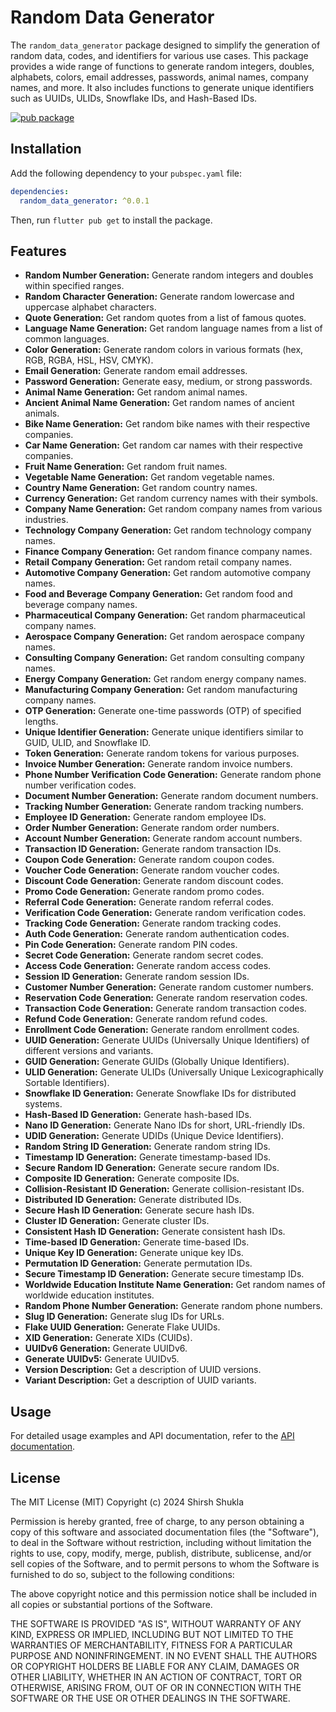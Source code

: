 # Random Data Generator

The `random_data_generator` package designed to simplify the generation of random data, codes, and identifiers for various use cases. 
This package provides a wide range of functions to generate random integers, doubles, alphabets, colors, email addresses, passwords, animal names, company names, and more. 
It also includes functions to generate unique identifiers such as UUIDs, ULIDs, Snowflake IDs, and Hash-Based IDs.

[![pub package](https://img.shields.io/pub/v/random_data_generator.svg)](https://pub.dev/packages/random_data_generator)


## Installation

Add the following dependency to your `pubspec.yaml` file:

```yaml
dependencies:
  random_data_generator: ^0.0.1
```

Then, run `flutter pub get` to install the package.

## Features

- **Random Number Generation:** Generate random integers and doubles within specified ranges.
- **Random Character Generation:** Generate random lowercase and uppercase alphabet characters.
- **Quote Generation:** Get random quotes from a list of famous quotes.
- **Language Name Generation:** Get random language names from a list of common languages.
- **Color Generation:** Generate random colors in various formats (hex, RGB, RGBA, HSL, HSV, CMYK).
- **Email Generation:** Generate random email addresses.
- **Password Generation:** Generate easy, medium, or strong passwords.
- **Animal Name Generation:** Get random animal names.
- **Ancient Animal Name Generation:** Get random names of ancient animals.
- **Bike Name Generation:** Get random bike names with their respective companies.
- **Car Name Generation:** Get random car names with their respective companies.
- **Fruit Name Generation:** Get random fruit names.
- **Vegetable Name Generation:** Get random vegetable names.
- **Country Name Generation:** Get random country names.
- **Currency Generation:** Get random currency names with their symbols.
- **Company Name Generation:** Get random company names from various industries.
- **Technology Company Generation:** Get random technology company names.
- **Finance Company Generation:** Get random finance company names.
- **Retail Company Generation:** Get random retail company names.
- **Automotive Company Generation:** Get random automotive company names.
- **Food and Beverage Company Generation:** Get random food and beverage company names.
- **Pharmaceutical Company Generation:** Get random pharmaceutical company names.
- **Aerospace Company Generation:** Get random aerospace company names.
- **Consulting Company Generation:** Get random consulting company names.
- **Energy Company Generation:** Get random energy company names.
- **Manufacturing Company Generation:** Get random manufacturing company names.
- **OTP Generation:** Generate one-time passwords (OTP) of specified lengths.
- **Unique Identifier Generation:** Generate unique identifiers similar to GUID, ULID, and Snowflake ID.
- **Token Generation:** Generate random tokens for various purposes.
- **Invoice Number Generation:** Generate random invoice numbers.
- **Phone Number Verification Code Generation:** Generate random phone number verification codes.
- **Document Number Generation:** Generate random document numbers.
- **Tracking Number Generation:** Generate random tracking numbers.
- **Employee ID Generation:** Generate random employee IDs.
- **Order Number Generation:** Generate random order numbers.
- **Account Number Generation:** Generate random account numbers.
- **Transaction ID Generation:** Generate random transaction IDs.
- **Coupon Code Generation:** Generate random coupon codes.
- **Voucher Code Generation:** Generate random voucher codes.
- **Discount Code Generation:** Generate random discount codes.
- **Promo Code Generation:** Generate random promo codes.
- **Referral Code Generation:** Generate random referral codes.
- **Verification Code Generation:** Generate random verification codes.
- **Tracking Code Generation:** Generate random tracking codes.
- **Auth Code Generation:** Generate random authentication codes.
- **Pin Code Generation:** Generate random PIN codes.
- **Secret Code Generation:** Generate random secret codes.
- **Access Code Generation:** Generate random access codes.
- **Session ID Generation:** Generate random session IDs.
- **Customer Number Generation:** Generate random customer numbers.
- **Reservation Code Generation:** Generate random reservation codes.
- **Transaction Code Generation:** Generate random transaction codes.
- **Refund Code Generation:** Generate random refund codes.
- **Enrollment Code Generation:** Generate random enrollment codes.
- **UUID Generation:** Generate UUIDs (Universally Unique Identifiers) of different versions and variants.
- **GUID Generation:** Generate GUIDs (Globally Unique Identifiers).
- **ULID Generation:** Generate ULIDs (Universally Unique Lexicographically Sortable Identifiers).
- **Snowflake ID Generation:** Generate Snowflake IDs for distributed systems.
- **Hash-Based ID Generation:** Generate hash-based IDs.
- **Nano ID Generation:** Generate Nano IDs for short, URL-friendly IDs.
- **UDID Generation:** Generate UDIDs (Unique Device Identifiers).
- **Random String ID Generation:** Generate random string IDs.
- **Timestamp ID Generation:** Generate timestamp-based IDs.
- **Secure Random ID Generation:** Generate secure random IDs.
- **Composite ID Generation:** Generate composite IDs.
- **Collision-Resistant ID Generation:** Generate collision-resistant IDs.
- **Distributed ID Generation:** Generate distributed IDs.
- **Secure Hash ID Generation:** Generate secure hash IDs.
- **Cluster ID Generation:** Generate cluster IDs.
- **Consistent Hash ID Generation:** Generate consistent hash IDs.
- **Time-based ID Generation:** Generate time-based IDs.
- **Unique Key ID Generation:** Generate unique key IDs.
- **Permutation ID Generation:** Generate permutation IDs.
- **Secure Timestamp ID Generation:** Generate secure timestamp IDs.
- **Worldwide Education Institute Name Generation:** Get random names of worldwide education institutes.
- **Random Phone Number Generation:** Generate random phone numbers.
- **Slug ID Generation:** Generate slug IDs for URLs.
- **Flake UUID Generation:** Generate Flake UUIDs.
- **XID Generation:** Generate XIDs (CUIDs).
- **UUIDv6 Generation:** Generate UUIDv6.
- **Generate UUIDv5:** Generate UUIDv5.
- **Version Description:** Get a description of UUID versions.
- **Variant Description:** Get a description of UUID variants.

## Usage

For detailed usage examples and API documentation, refer to the [API documentation](https://pub.dev/documentation/random_data_generator/latest/random_data_generator/RandomData-class.html).

## License

The MIT License (MIT) Copyright (c) 2024 Shirsh Shukla

Permission is hereby granted, free of charge, to any person obtaining a copy of this software and
associated documentation files (the "Software"), to deal in the Software without restriction,
including without limitation the rights to use, copy, modify, merge, publish, distribute,
sublicense, and/or sell copies of the Software, and to permit persons to whom the Software is
furnished to do so, subject to the following conditions:

The above copyright notice and this permission notice shall be included in all copies or substantial
portions of the Software.

THE SOFTWARE IS PROVIDED "AS IS", WITHOUT WARRANTY OF ANY KIND, EXPRESS OR IMPLIED, INCLUDING BUT
NOT LIMITED TO THE WARRANTIES OF MERCHANTABILITY, FITNESS FOR A PARTICULAR PURPOSE AND
NONINFRINGEMENT. IN NO EVENT SHALL THE AUTHORS OR COPYRIGHT HOLDERS BE LIABLE FOR ANY CLAIM, DAMAGES
OR OTHER LIABILITY, WHETHER IN AN ACTION OF CONTRACT, TORT OR OTHERWISE, ARISING FROM, OUT OF OR IN
CONNECTION WITH THE SOFTWARE OR THE USE OR OTHER DEALINGS IN THE SOFTWARE.
